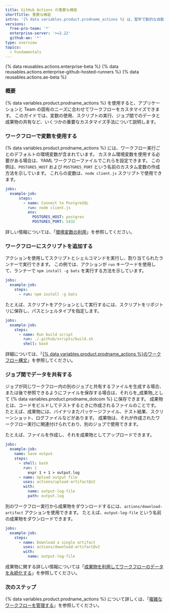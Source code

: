 ```yaml
---
title: GitHub Actions の重要な機能
shortTitle: 重要な機能
intro: '{% data variables.product.prodname_actions %} は、堅牢で動的な自動化の構築ができるように設計されています。 このガイドでは、環境変数、カスタマイズされたスクリプトなどを含む {% data variables.product.prodname_actions %} ワークフローを作成する方法を説明します。'
versions:
  free-pro-team: '*'
  enterprise-server: '>=2.22'
  github-ae: '*'
type: overview
topics:
  - Fundamentals
---
```


{% data reusables.actions.enterprise-beta %}
{% data reusables.actions.enterprise-github-hosted-runners %}
{% data reusables.actions.ae-beta %}

### 概要

{% data variables.product.prodname_actions %} を使用すると、アプリケーションと Team の固有のニーズに合わせてワークフローをカスタマイズできます。 このガイドでは、変数の使用、スクリプトの実行、ジョブ間でのデータと成果物の共有など、いくつかの重要なカスタマイズ手法について説明します。

### ワークフローで変数を使用する

{% data variables.product.prodname_actions %} には、ワークフロー実行ごとのデフォルトの環境変数が含まれています。 カスタム環境変数を使用する必要がある場合は、YAML ワークフローファイルでこれらを設定できます。 この例は、`POSTGRES_HOST` および `POSTGRES_PORT` という名前のカスタム変数の作成方法を示しています。 これらの変数は、`node client.js` スクリプトで使用できます。

```yaml
jobs:
  example-job:
      steps:
        - name: Connect to PostgreSQL
          run: node client.js
          env:
            POSTGRES_HOST: postgres
            POSTGRES_PORT: 5432
```

詳しい情報については、「[環境変数の利用](/actions/configuring-and-managing-workflows/using-environment-variables)」を参照してください。

### ワークフローにスクリプトを追加する

アクションを使用してスクリプトとシェルコマンドを実行し、割り当てられたランナーで実行できます。 この例では、アクションが `run` キーワードを使用して、ランナーで `npm install -g bats` を実行する方法を示しています。

```yaml
jobs:
  example-job:
    steps:
      - run: npm install -g bats
```

たとえば、スクリプトをアクションとして実行するには、スクリプトをリポジトリに保存し、パスとシェルタイプを指定します。

```yaml
jobs:
  example-job:
    steps:
      - name: Run build script
        run: ./.github/scripts/build.sh
        shell: bash
```

詳細については、「[{% data variables.product.prodname_actions %}のワークフロー構文](/actions/reference/workflow-syntax-for-github-actions#jobsjob_idstepsrun)」を参照してください。

### ジョブ間でデータを共有する

ジョブが同じワークフロー内の別のジョブと共有するファイルを生成する場合、または後で参照できるようにファイルを保存する場合は、それらを_成果物_として {% data variables.product.prodname_dotcom %} に保存できます。 成果物とは、コードをビルドしてテストするときに作成されるファイルのことです。 たとえば、成果物には、バイナリまたパッケージファイル、テスト結果、スクリーンショット、ログファイルなどがあります。 成果物は、それが作成されたワークフロー実行に関連付けられており、別のジョブで使用できます。

たとえば、ファイルを作成し、それを成果物としてアップロードできます。

```yaml
jobs:
  example-job:
    name: Save output
    steps:
      - shell: bash
        run: |
          expr 1 + 1 > output.log
      - name: Upload output file
        uses: actions/upload-artifact@v2
        with:
          name: output-log-file
          path: output.log
```

別のワークフロー実行から成果物をダウンロードするには、`actions/download-artifact` アクションを使用できます。 たとえば、`output-log-file` という名前の成果物をダウンロードできます。

```yaml
jobs:
  example-job:
    steps:
      - name: Download a single artifact
        uses: actions/download-artifact@v2
        with:
          name: output-log-file
```

成果物に関する詳しい情報については「[成果物を利用してワークフローのデータを永続化する](/actions/configuring-and-managing-workflows/persisting-workflow-data-using-artifacts)」を参照してください。

### 次のステップ

{% data variables.product.prodname_actions %} について詳しくは、「[複雑なワークフローを管理する](/actions/learn-github-actions/managing-complex-workflows)」を参照してください。
